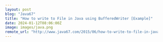 ```yaml
---
layout: post
blog: "Java67"
title: "How to write to File in Java using BufferedWriter [Example]"
date: 2024-01-12T08:06:00Z
image: images/java.png
remote_url: "http://www.java67.com/2015/06/how-to-write-to-file-in-java-using-bufferedwriter.html"
---
```

